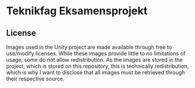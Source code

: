 # Teknikfag Eksamensprojekt

## License
Images used in the Unity project are made available through free to use/modify licenses. While these images provide little to no limitations of usage, some do not allow redistribution.
As the images are stored in the project, which is stored on this repository, this is technically redistribution, which is why I want to disclose that all images must be retrieved through their respective source.
